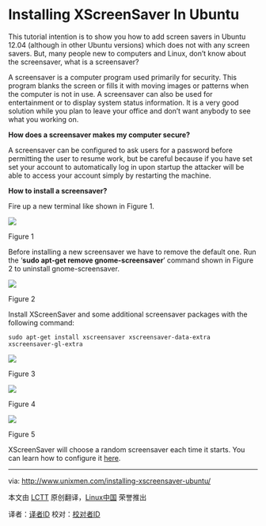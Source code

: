 Installing XScreenSaver In Ubuntu
================================================================================
This tutorial intention is to show you how to add screen savers in Ubuntu 12.04 (although in other Ubuntu versions) which does not with any screen savers. But, many people new to computers and Linux, don’t know about the screensaver, what is a screensaver?

A screensaver is a computer program used primarily for security. This program blanks the screen or fills it with moving images or patterns when the computer is not in use. A screensaver can also be used for entertainment or to display system status information. It is a very good solution while you plan to leave your office and don’t want anybody to see what you working on.

**How does a screensaver makes my computer secure?**

A screensaver can be configured to ask users for a password before permitting the user to resume work, but be careful because if you have set set your account to automatically log in upon startup the attacker will be able to access your account simply by restarting the machine.

**How to install a screensaver?**

Fire up a new terminal like shown in Figure 1.

![](http://180016988.r.cdn77.net/wp-content/uploads/2013/10/screen1.png)

Figure 1

Before installing a new screensaver we have to remove the default one. Run the ‘**sudo apt-get remove gnome-screensaver**’ command shown in Figure 2 to uninstall gnome-screensaver.

![](http://180016988.r.cdn77.net/wp-content/uploads/2013/10/screen4.png)

Figure 2

Install XScreenSaver and some additional screensaver packages with the following command:

    sudo apt-get install xscreensaver xscreensaver-data-extra xscreensaver-gl-extra

![](http://180016988.r.cdn77.net/wp-content/uploads/2013/10/screen6.png)

Figure 3

![](http://180016988.r.cdn77.net/wp-content/uploads/2013/10/screen7.png)

Figure 4

![](http://180016988.r.cdn77.net/wp-content/uploads/2013/10/screen9.png)

Figure 5

XScreenSaver will choose a random screensaver each time it starts. You can learn how to configure it [here][1].

--------------------------------------------------------------------------------

via: http://www.unixmen.com/installing-xscreensaver-ubuntu/

本文由 [LCTT][] 原创翻译，[Linux中国][] 荣誉推出

译者：[译者ID][] 校对：[校对者ID][]

[LCTT]:https://github.com/LCTT/TranslateProject
[Linux中国]:http://linux.cn/portal.php
[译者ID]:http://linux.cn/space/译者ID
[校对者ID]:http://linux.cn/space/校对者ID

[1]:http://www.jwz.org/xscreensaver/faq.html
